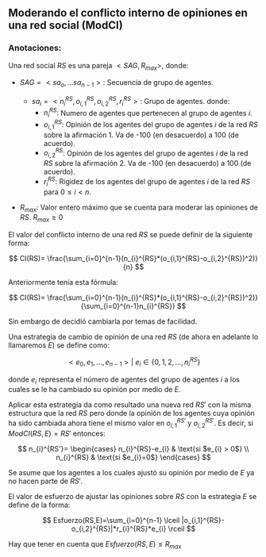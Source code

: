
## Moderando el conflicto interno de opiniones en una red social (ModCI)

### Anotaciones:

Una red social $RS$ es una pareja $< SAG, R_{max} >$, donde:

- $SAG = <sa_o,...sa_{n-1}>:$ Secuencia de grupo de agentes.

	- $sa_i = <n_i^{RS},o_{i,1}^{RS},o_{i,2}^{RS},r_i^{RS}>:$ Grupo de agentes. donde:
		- $n_i^{RS}:$ Numero de agentes que pertenecen al grupo de agentes $i$.
		- $o_{i,1}^{RS}:$ Opinión de los agentes del grupo de agentes $i$ de la red $RS$ sobre la afirmación 1. Va de -100 (en desacuerdo) a 100 (de acuerdo).
		- $o_{i,2}^{RS}:$ Opinión de los agentes del grupo de agentes $i$ de la red $RS$ sobre la afirmación 2. Va de -100 (en desacuerdo) a 100 (de acuerdo).
		- $r_i^{RS}:$ Rigidez de los agentes del grupo de agentes $i$ de la red $RS$ para $0\leq i<n$.

- $R_{max}:$ Valor entero máximo que se cuenta para moderar las opiniones de $RS$. $R_{max} \geq 0$ 


El  valor del conflicto interno de una red $RS$ se puede definir de la siguiente forma:

$$
CI(RS)= \frac{\sum_{i=0}^{n-1}(n_{i}^{RS}*(o_{i,1}^{RS}-o_{i,2}^{RS})^2)}{n}
$$


Anteriormente tenía esta fórmula:

$$
CI(RS)= \frac{\sum_{i=0}^{n-1}(n_{i}^{RS}*(o_{i,1}^{RS}-o_{i,2}^{RS})^2)}{\sum_{i=0}^{n-1}n_{i}^{RS}}
$$

Sin embargo de decidió cambiarla por temas de facilidad.

Una estrategia de cambio de opinión de una red $RS$ (de ahora en adelante lo llamaremos $E$) se define como: 

$$
<e_{0},e_{1},\dots,e_{n-1}> | \text{ } e_{i} \in \{ 0,1,2,\dots,n_{i}^{RS} \}
$$

donde $e_{i}$ representa el número de agentes del grupo de agentes $i$ a los cuales se le ha cambiado su opinión por medio de $E$.

Aplicar esta estrategia da como resultado una nueva red $RS'$ con la misma estructura que la red $RS$ pero donde la opinión de los agentes cuya opinión ha sido cambiada ahora tiene el mismo valor en $o_{i,1}^{RS'}$ y $o_{i,2}^{RS'}$. Es decir, si $ModCI(RS,E)=RS'$ entonces:

$$
  n_{i}^{RS'}= 
  \begin{cases}
    n_{i}^{RS}-e_{i} & \text{si $e_{i} > 0$} \\
    n_{i}^{RS} & \text{si $e_{i}=0$}
  \end{cases}
$$

Se asume que los agentes a los cuales ajustó su opinión por medio de $E$ ya no hacen parte de $RS'$.

El valor de esfuerzo de ajustar las opiniones sobre $RS$ con la estrategia $E$ se define de la forma:

$$
Esfuerzo(RS,E)=\sum_{i=0}^{n-1} \lceil |o_{i,1}^{RS}-o_{i,2}^{RS}|*r_{i}^{RS}*e_{i} \rceil 
$$

Hay que tener en cuenta que $Esfuerzo(RS,E)\leq R_{max}$ 
